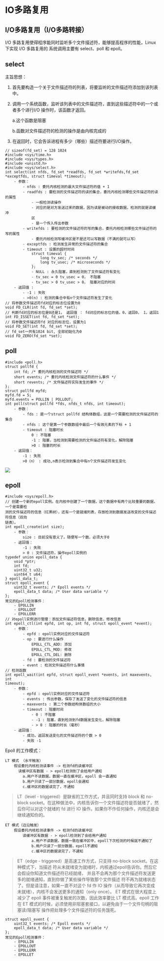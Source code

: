 # IO多路复用

## I/O多路复用（I/O多路转接）

I/O 多路复用使得程序能同时监听多个文件描述符，能够提高程序的性能，Linux 下实现 I/O 多路复用的
系统调用主要有 select、poll 和 epoll。

## select

主旨思想：
1. 首先要构造一个关于文件描述符的列表，将要监听的文件描述符添加到该列表中。
2. 调用一个系统函数，监听该列表中的文件描述符，直到这些描述符中的一个或者多个进行I/O
操作时，该函数才返回。

    a.这个函数是阻塞

    b.函数对文件描述符的检测的操作是由内核完成的

3. 在返回时，它会告诉进程有多少（哪些）描述符要进行I/O操作。

```
// sizeof(fd_set) = 128 1024
#include <sys/time.h>
#include <sys/types.h>
#include <unistd.h>
#include <sys/select.h>
int select(int nfds, fd_set *readfds, fd_set *writefds,fd_set *exceptfds, struct timeval *timeout);
    - 参数：
        - nfds : 委托内核检测的最大文件描述符的值 + 1
        - readfds : 要检测的文件描述符的读的集合，委托内核检测哪些文件描述符的读的属性
            - 一般检测读操作
            - 对应的是对方发送过来的数据，因为读是被动的接收数据，检测的就是读缓冲
            区
            - 是一个传入传出参数
        - writefds : 要检测的文件描述符的写的集合，委托内核检测哪些文件描述符的写的属性
            - 委托内核检测写缓冲区是不是还可以写数据（不满的就可以写）
        - exceptfds : 检测发生异常的文件描述符的集合
        - timeout : 设置的超时时间
            struct timeval {
                long tv_sec; /* seconds */
                long tv_usec; /* microseconds */
            };
            - NULL : 永久阻塞，直到检测到了文件描述符有变化
            - tv_sec = 0 tv_usec = 0， 不阻塞
            - tv_sec > 0 tv_usec > 0， 阻塞对应的时间
    - 返回值 :
        - -1 : 失败
        - >0(n) : 检测的集合中有n个文件描述符发生了变化
// 将参数文件描述符fd对应的标志位设置为0
void FD_CLR(int fd, fd_set *set);
// 判断fd对应的标志位是0还是1， 返回值 ： fd对应的标志位的值，0，返回0， 1，返回1
int FD_ISSET(int fd, fd_set *set);
// 将参数文件描述符fd 对应的标志位，设置为1
void FD_SET(int fd, fd_set *set);
// fd_set一共有1024 bit, 全部初始化为0
void FD_ZERO(fd_set *set);
```

## poll
```
#include <poll.h>
struct pollfd {
    int fd; /* 委托内核检测的文件描述符 */
    short events; /* 委托内核检测文件描述符的什么事件 */
    short revents; /* 文件描述符实际发生的事件 */
};
struct pollfd myfd;
myfd.fd = 5;
myfd.events = POLLIN | POLLOUT;
int poll(struct pollfd *fds, nfds_t nfds, int timeout);
    - 参数：
        - fds : 是一个struct pollfd 结构体数组，这是一个需要检测的文件描述符的集合
        - nfds : 这个是第一个参数数组中最后一个有效元素的下标 + 1
        - timeout : 阻塞时长
            0 : 不阻塞
            -1 : 阻塞，当检测到需要检测的文件描述符有变化，解除阻塞
            >0 : 阻塞的时长
    - 返回值：
        -1 : 失败
        >0（n） : 成功,n表示检测到集合中有n个文件描述符发生变化
```

![](https://pic.xhcheats.cn/assets/2023/12/23/034406.png)

## epoll

```
#include <sys/epoll.h>
// 创建一个新的epoll实例。在内核中创建了一个数据，这个数据中有两个比较重要的数据，一个是需要检
测的文件描述符的信息（红黑树），还有一个是就绪列表，存放检测到数据发送改变的文件描述符信息（双向
链表）。
int epoll_create(int size);
    - 参数：
        size : 目前没有意义了。随便写一个数，必须大于0
    - 返回值：
        -1 : 失败
        > 0 : 文件描述符，操作epoll实例的
typedef union epoll_data {
    void *ptr;
    int fd;
    uint32_t u32;
    uint64_t u64;
} epoll_data_t;
struct epoll_event {
    uint32_t events; /* Epoll events */
    epoll_data_t data; /* User data variable */
};
常见的Epoll检测事件：
    - EPOLLIN
    - EPOLLOUT
    - EPOLLERR
// 对epoll实例进行管理：添加文件描述符信息，删除信息，修改信息
int epoll_ctl(int epfd, int op, int fd, struct epoll_event *event);
    - 参数：
        - epfd : epoll实例对应的文件描述符
        - op : 要进行什么操作
            EPOLL_CTL_ADD: 添加
            EPOLL_CTL_MOD: 修改
            EPOLL_CTL_DEL: 删除
        - fd : 要检测的文件描述符
        - event : 检测文件描述符什么事情
// 检测函数
int epoll_wait(int epfd, struct epoll_event *events, int maxevents, int
timeout);
    - 参数：
        - epfd : epoll实例对应的文件描述符
        - events : 传出参数，保存了发送了变化的文件描述符的信息
        - maxevents : 第二个参数结构体数组的大小
        - timeout : 阻塞时间
            - 0 : 不阻塞
            - -1 : 阻塞，直到检测到fd数据发生变化，解除阻塞
            - > 0 : 阻塞的时长（毫秒）
    - 返回值：
        - 成功，返回发送变化的文件描述符的个数 > 0
        - 失败 -1
```

Epoll 的工作模式：

    LT 模式 （水平触发）
        假设委托内核检测读事件 -> 检测fd的读缓冲区
          读缓冲区有数据 - > epoll检测到了会给用户通知
            a.用户不读数据，数据一直在缓冲区，epoll 会一直通知
            b.用户只读了一部分数据，epoll会通知
            c.缓冲区的数据读完了，不通知

> LT（level - triggered）是缺省的工作方式，并且同时支持 block 和 no-block socket。在这种做法中，内核告诉你一个文件描述符是否就绪了，然后你可以对这个就绪的 fd 进行 IO 操作。如果你不作任何操作，内核还是会继续通知你的。

    ET 模式（边沿触发）
        假设委托内核检测读事件 -> 检测fd的读缓冲区
            读缓冲区有数据 - > epoll检测到了会给用户通知
                a.用户不读数据，数据一致在缓冲区中，epoll下次检测的时候就不通知了
                b.用户只读了一部分数据，epoll不通知
                c.缓冲区的数据读完了，不通知

> ET（edge - triggered）是高速工作方式，只支持 no-block socket。在这种模式下，当描述
符从未就绪变为就绪时，内核通过epoll告诉你。然后它会假设你知道文件描述符已经就绪，
并且不会再为那个文件描述符发送更多的就绪通知，直到你做了某些操作导致那个文件描述
符不再为就绪状态了。但是请注意，如果一直不对这个 fd 作 IO 操作（从而导致它再次变成
未就绪），内核不会发送更多的通知（only once）。
ET 模式在很大程度上减少了 epoll 事件被重复触发的次数，因此效率要比 LT 模式高。epoll
工作在 ET 模式的时候，必须使用非阻塞套接口，以避免由于一个文件句柄的阻塞读/阻塞写
操作把处理多个文件描述符的任务饿死。

```
struct epoll_event {
    uint32_t events; /* Epoll events */
    epoll_data_t data; /* User data variable */
};
常见的Epoll检测事件：
    - EPOLLIN
    - EPOLLOUT
    - EPOLLERR
    - EPOLLET
```